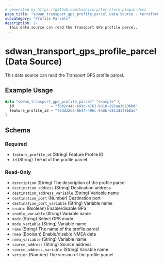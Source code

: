 ```yaml
---
# generated by https://github.com/hashicorp/terraform-plugin-docs
page_title: "sdwan_transport_gps_profile_parcel Data Source - terraform-provider-sdwan"
subcategory: "Profile Parcels"
description: |-
  This data source can read the Transport GPS profile parcel.
---
```


# sdwan_transport_gps_profile_parcel (Data Source)

This data source can read the Transport GPS profile parcel.

## Example Usage

```terraform
data "sdwan_transport_gps_profile_parcel" "example" {
  id                 = "f6b2c44c-693c-4763-b010-895aa3d236bd"
  feature_profile_id = "f6dd22c8-0b4f-496c-9a0b-6813d1f8b8ac"
}
```

<!-- schema generated by tfplugindocs -->
## Schema

### Required

- `feature_profile_id` (String) Feature Profile ID
- `id` (String) The id of the profile parcel

### Read-Only

- `description` (String) The description of the profile parcel
- `destination_address` (String) Destination address
- `destination_address_variable` (String) Variable name
- `destination_port` (Number) Destination port
- `destination_port_variable` (String) Variable name
- `enable` (Boolean) Enable/disable GPS
- `enable_variable` (String) Variable name
- `mode` (String) Select GPS mode
- `mode_variable` (String) Variable name
- `name` (String) The name of the profile parcel
- `nmea` (Boolean) Enable/disable NMEA data
- `nmea_variable` (String) Variable name
- `source_address` (String) Source address
- `source_address_variable` (String) Variable name
- `version` (Number) The version of the profile parcel
